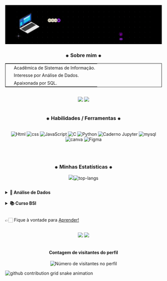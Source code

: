<img src="https://github.com/GiovanaMerces/GiovanaMerces/blob/af84c6e36f857bfa2b734d5f0fe8edc35790a9e1/_banner%20github.gif">

<div align="center">
  <h3>⁕ Sobre mim ⁕</h3>

  <table style="border: 1px solid; margin-left: auto; margin-right: auto;">
    <tr>
      <td><img src="https://media.tenor.com/FbTWLMuy8dgAAAAi/lcv-80s-computer.gif" width="16" height="16"> Acadêmica de Sistemas de Informação.</td>
    </tr>
    <tr>
      <td><img src="https://media.tenor.com/sUiwSBs8S6QAAAAi/dice-game.gif" width="16" height="16"> Interesse por Análise de Dados.</td>
    </tr>
    <tr>
      <td><img src="https://media.tenor.com/2dN-bcf5bQIAAAAi/purple-heart-pixel-heart.gif" width="16" height="16"> Apaixonada por SQL.</td>
    </tr>
  </table>
</div>



<br>

<div align="center">
  <img src="https://media.tenor.com/C9Dy-V7KTMMAAAAi/line.gif" height="10">
  <img src="https://media.tenor.com/C9Dy-V7KTMMAAAAi/line.gif" height="10">
</div>

<br>

<div align="center">
 <h3>⁕ Habilidades / Ferramentas ⁕</h3>
<br>
  
  <img src="https://user-images.githubusercontent.com/25181517/192158954-f88b5814-d510-4564-b285-dff7d6400dad.png" alt="Html" Height="60" Width="60"/>
  <img src="https://user-images.githubusercontent.com/25181517/183898674-75a4a1b1-f960-4ea9-abcb-637170a00a75.png" alt="css" Height="60" Width="60"/>
  <img src="https://user-images.githubusercontent.com/25181517/117447155-6a868a00-af3d-11eb-9cfe-245df15c9f3f.png" alt="JavaScript" Height="50" Width="50"/>
  <img src="https://user-images.githubusercontent.com/25181517/192106070-46255bcf-65e6-4c6b-a296-bf8d0d8fb2a7.png" alt="C" Height="50" Width="50"/>
  <img src="https://user-images.githubusercontent.com/25181517/183423507-c056a6f9-1ba8-4312-a350-19bcbc5a8697.png" alt="Python" Height="50" Width="50"/>
  <img src="https://user-images.githubusercontent.com/25181517/183914128-3fc88b4a-4ac1-40e6-9443-9a30182379b7.png" alt="Caderno Jupyter" Height="55" Width="55"/>
  <img src="https://user-images.githubusercontent.com/25181517/183896128-ec99105a-ec1a-4d85-b08b-1aa1620b2046.png" alt="mysql" Height="60" Width="60"/>
  <img src="https://github-production-user-asset-6210df.s3.amazonaws.com/136815194/253220886-02494c7c-de6a-43a6-9293-6369696842ed.png" alt="canva" Height="60" Width="60"/>
  <img src="https://user-images.githubusercontent.com/25181517/189715289-df3ee512-6eca-463f-a0f4-c10d94a06b2f.png" alt="Figma" Height="50" Width="50"/>

</div>
</h3>

##

<br>

<div align="center">
 <h3>⁕ Minhas Estatísticas ⁕</h3>
</div>

<p align="center">
  <img src="https://github-readme-stats.vercel.app/api?username=GiovanaMerces&show_icons=true&theme=midnight-purple&include_all_commits=true&count_private=true&hide_border=true&bg_color=00000000"/><img src="https://github-readme-stats.vercel.app/api/top-langs/?username=GiovanaMerces&show_icons=true&layout=compact&theme=midnight-purple&hide_border=true&bg_color=00000000&include_all_commits=true&count_private=true" alt="top-langs">
</p>

##

<details>
    <summary><strong>📌 Análise de Dados</strong></summary>
    <br>
  
[![Readme Card](https://github-readme-stats.vercel.app/api/pin/?username=GiovanaMerces&repo=AnaliseRotatividade&show_icons=true&layout=compact&theme=midnight-purple&hide_border=false&bg_color=00000000)](https://github.com/GiovanaMerces/AnaliseRotatividade)
</details>

<br>

<details>
    <summary><strong>📚 Curso BSI</strong></summary>
    <br>
 
[📗ES1-HospedagemHotel](https://github.com/GiovanaMerces/ES1-HospedagemHotel)<br>
<br>
[📗TEC1-ESCAPE-THE-MAZE](https://github.com/GiovanaMerces/ESCAPE-THE-MAZE)<br>
<br>
[📗LeituraArtigo2023](https://github.com/GiovanaMerces/LeituraArtigo2023)<br>
<br>
[📗IHM-RelatorioShopp2](https://github.com/GiovanaMerces/RelatorioShopp2)<br>
<br>
</details>

<br>

👉🏻 Fique à vontade para [Aprender!](https://github.com/GiovanaMerces/Aprendizagem)

<br>

<div align="center">
  <img src="https://media.tenor.com/C9Dy-V7KTMMAAAAi/line.gif" height="10">
  <img src="https://media.tenor.com/C9Dy-V7KTMMAAAAi/line.gif" height="10">
</div>

<br>


<div align="center">
  <h4><b>Contagem de visitantes do perfil</b></h4>
</div>

<p align="center">
  <img
    src="https://profile-counter.glitch.me/GiovanaMerces/count.svg"
    alt="Número de visitantes no perfil"
  />
</p>

<picture>
  <source media="(prefers-color-scheme: dark)" srcset="https://raw.githubusercontent.com/GiovanaMerces/GiovanaMerces/output/github-contribution-grid-snake-dark.svg">
  <source media="(prefers-color-scheme: light)" srcset="https://raw.githubusercontent.com/GiovanaMerces/GiovanaMerces/output/github-contribution-grid-snake.svg">
  <img alt="github contribution grid snake animation" src="https://raw.githubusercontent.com/GiovanaMerces/GiovanaMerces/output/github-contribution-grid-snake-dark.svg">
<picture>
<br><br>
